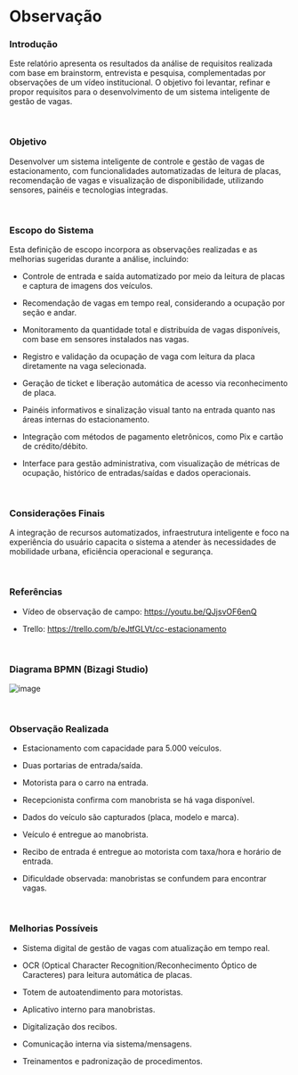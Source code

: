 # Observação

### Introdução
Este relatório apresenta os resultados da análise de requisitos realizada com base em brainstorm, entrevista e pesquisa, complementadas por observações de um vídeo institucional. O objetivo foi levantar, refinar e propor requisitos para o desenvolvimento de um sistema inteligente de gestão de vagas.

<br/>

### Objetivo
Desenvolver um sistema inteligente de controle e gestão de vagas de estacionamento, com funcionalidades automatizadas de leitura de placas, recomendação de vagas e visualização de disponibilidade, utilizando sensores, painéis e tecnologias integradas.

<br/>

### Escopo do Sistema
Esta definição de escopo incorpora as observações realizadas e as melhorias sugeridas durante a análise, incluindo:

- Controle de entrada e saída automatizado por meio da leitura de placas e captura de imagens dos veículos.

- Recomendação de vagas em tempo real, considerando a ocupação por seção e andar.

- Monitoramento da quantidade total e distribuída de vagas disponíveis, com base em sensores instalados nas vagas.

- Registro e validação da ocupação de vaga com leitura da placa diretamente na vaga selecionada.

- Geração de ticket e liberação automática de acesso via reconhecimento de placa.

- Painéis informativos e sinalização visual tanto na entrada quanto nas áreas internas do estacionamento.

- Integração com métodos de pagamento eletrônicos, como Pix e cartão de crédito/débito.

- Interface para gestão administrativa, com visualização de métricas de ocupação, histórico de entradas/saídas e dados operacionais.

<br/>

### Considerações Finais
A integração de recursos automatizados, infraestrutura inteligente e foco na experiência do usuário capacita o sistema a atender às necessidades de mobilidade urbana, eficiência operacional e segurança.

<br/>

### Referências
- Vídeo de observação de campo: https://youtu.be/QJjsvOF6enQ

- Trello: https://trello.com/b/eJtfGLVt/cc-estacionamento

<br/>

### Diagrama BPMN (Bizagi Studio)
![image](https://github.com/user-attachments/assets/f48245a5-7ab7-411e-adfb-3e36b3824158)

<br/>

### Observação Realizada

- Estacionamento com capacidade para 5.000 veículos.

- Duas portarias de entrada/saída.
  
- Motorista para o carro na entrada.
  
- Recepcionista confirma com manobrista se há vaga disponível.
  
- Dados do veículo são capturados (placa, modelo e marca).
  
- Veículo é entregue ao manobrista.
  
- Recibo de entrada é entregue ao motorista com taxa/hora e horário de entrada.

- Dificuldade observada: manobristas se confundem para encontrar vagas.

<br/>

### Melhorias Possíveis

- Sistema digital de gestão de vagas com atualização em tempo real.
  
- OCR (Optical Character Recognition/Reconhecimento Óptico de Caracteres) para leitura automática de placas.
  
- Totem de autoatendimento para motoristas.
  
- Aplicativo interno para manobristas.
  
- Digitalização dos recibos.
  
- Comunicação interna via sistema/mensagens.
  
- Treinamentos e padronização de procedimentos.
